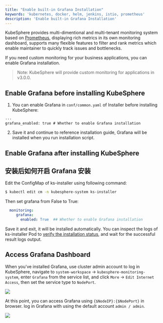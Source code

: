 ```yaml
---
title: "Enable built-in Grafana Installation"
keywords: 'kubernetes, docker, helm, jenkins, istio, prometheus'
description: 'Enable built-in Grafana Installation'
---
```


KubeSphere provides multi-dimentional and multi-tenant monitoring system based on [Prometheus](https://prometheus.io/), displaying rich metrics in its own monitoring dashboard, supports many flexible features to filter and rank metrics which enable maintainer to quickly track issues and bottlenecks.  

If you need custom monitoring for your business applications, you can enable Grafana installation.

> Note: KubeSphere will provide custom monitoring for applications in v3.0.0.

## Enable Grafana before installing KubeSphere

1. You can enable Grafana in `conf/common.yaml` of Installer before installing KubeSphere:

```
···
grafana_enabled: true # Whether to enable Grafana installation
```

2. Save it and continue to reference installation guide, Grafana will be installed when you run installation script.

## Enable Grafana after installing KubeSphere

## 安装后如何开启 Grafana 安装

Edit the ConfigMap of ks-installer using following command:

```bash
$ kubectl edit cm -n kubesphere-system ks-installer
```

Then set grafana from False to True:

```yaml
  monitoring:
     grafana:
       enabled: True  ## Whether to enable Grafana installation
```

Save it and exit, it will be installed automatically. You can inspect the logs of ks-installer Pod to [verify the installation status](../verify-components), and wait for the successful result logs output.

## Access Grafana Dashboard

When you've installed Grafana, use cluster admin account to log in KubeSphere, navigate to `system-workspace` → `kubesphere-monitoring-system`, enter `Grafana` from the service list, and click `More` → `Edit Internet Access`, then set the service type to `NodePort`.

![](https://pek3b.qingstor.com/kubesphere-docs/png/20200214094715.png)


At this point, you can access Grafana using `{$NodeIP}:{$NodePort}` in browser. log in Grafana with using the default account `admin / admin`.

![](https://pek3b.qingstor.com/kubesphere-docs/png/20191129223339.png)

